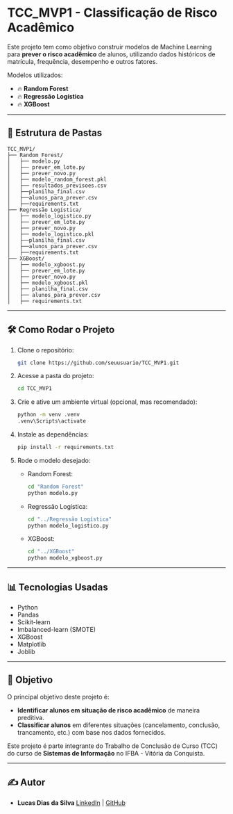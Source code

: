 ﻿# TCC\_MVP1 - Classificação de Risco Acadêmico

Este projeto tem como objetivo construir modelos de Machine Learning para **prever o risco acadêmico** de alunos, utilizando dados históricos de matrícula, frequência, desempenho e outros fatores.

Modelos utilizados:

* 🔥 **Random Forest**
* 🔥 **Regressão Logística**
* 🔥 **XGBoost**

---

## 📂 Estrutura de Pastas

```
TCC_MVP1/
├── Random Forest/
│   ├── modelo.py
│   ├── prever_em_lote.py
│   ├── prever_novo.py
│   ├── modelo_random_forest.pkl
│   ├── resultados_previsoes.csv
│   ├──planilha_final.csv
│   ├──alunos_para_prever.csv
│   ├──requirements.txt
├── Regressão Logística/
│   ├── modelo_logistico.py
│   ├── prever_em_lote.py
│   ├── prever_novo.py
│   ├── modelo_logistico.pkl
│   ├──planilha_final.csv
│   ├──alunos_para_prever.csv
│   ├──requirements.txt
├── XGBoost/
│   ├── modelo_xgboost.py
│   ├── prever_em_lote.py
│   ├── prever_novo.py
│   ├── modelo_xgboost.pkl
│   ├── planilha_final.csv
│   ├── alunos_para_prever.csv
│   ├── requirements.txt
```

---

## 🛠️ Como Rodar o Projeto

1. Clone o repositório:

   ```bash
   git clone https://github.com/seuusuario/TCC_MVP1.git
   ```

2. Acesse a pasta do projeto:

   ```bash
   cd TCC_MVP1
   ```

3. Crie e ative um ambiente virtual (opcional, mas recomendado):

   ```bash
   python -m venv .venv
   .venv\Scripts\activate
   ```

4. Instale as dependências:

   ```bash
   pip install -r requirements.txt
   ```

5. Rode o modelo desejado:

   * Random Forest:

     ```bash
     cd "Random Forest"
     python modelo.py
     ```
   * Regressão Logística:

     ```bash
     cd "../Regressão Logística"
     python modelo_logistico.py
     ```
   * XGBoost:

     ```bash
     cd "../XGBoost"
     python modelo_xgboost.py
     ```

---

## 📊 Tecnologias Usadas

* Python
* Pandas
* Scikit-learn
* Imbalanced-learn (SMOTE)
* XGBoost
* Matplotlib
* Joblib

---

## 🎯 Objetivo

O principal objetivo deste projeto é:

* **Identificar alunos em situação de risco acadêmico** de maneira preditiva.
* **Classificar alunos** em diferentes situações (cancelamento, conclusão, trancamento, etc.) com base nos dados fornecidos.

Este projeto é parte integrante do Trabalho de Conclusão de Curso (TCC) do curso de **Sistemas de Informação** no IFBA - Vitória da Conquista.

---

## ✍️ Autor

* **Lucas Dias da Silva**
  [LinkedIn](https://www.linkedin.com/in/seu-perfil) | [GitHub](https://github.com/seuusuario)
